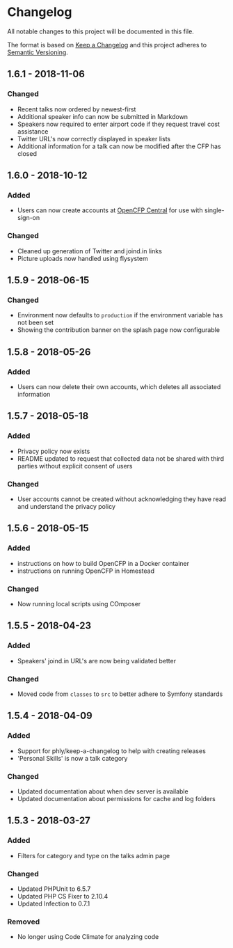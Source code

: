 # Changelog

All notable changes to this project will be documented in this file.

The format is based on [Keep a Changelog](http://keepachangelog.com/en/1.0.0/)
and this project adheres to [Semantic Versioning](http://semver.org/spec/v2.0.0.html).

## 1.6.1 - 2018-11-06

### Changed

- Recent talks now ordered by newest-first
- Additional speaker info can now be submitted in Markdown
- Speakers now required to enter airport code if they request travel cost assistance
- Twitter URL's now correctly displayed in speaker lists 
- Additional information for a talk can now be modified after the CFP has closed


## 1.6.0 - 2018-10-12

### Added

- Users can now create accounts at [OpenCFP Central](https://www.opencfpcentral.com) for use with single-sign-on

### Changed

- Cleaned up generation of Twitter and joind.in links
- Picture uploads now handled using flysystem

## 1.5.9 - 2018-06-15

### Changed

- Environment now defaults to `production` if the environment variable has not been set
- Showing the contribution banner on the splash page now configurable

## 1.5.8 - 2018-05-26

### Added

- Users can now delete their own accounts, which deletes all associated information

## 1.5.7 - 2018-05-18

### Added

- Privacy policy now exists
- README updated to request that collected data not be shared with third parties without explicit consent of users

### Changed

- User accounts cannot be created without acknowledging they have read and understand the privacy policy 

## 1.5.6 - 2018-05-15

### Added

- instructions on how to build OpenCFP in a Docker container
- instructions on running OpenCFP in Homestead

### Changed

- Now running local scripts using COmposer

## 1.5.5 - 2018-04-23

### Added

- Speakers' joind.in URL's are now being validated better

### Changed

- Moved code from `classes` to `src` to better adhere to Symfony standards

## 1.5.4 - 2018-04-09

### Added

- Support for phly/keep-a-changelog to help with creating releases
- 'Personal Skills' is now a talk category

### Changed  

- Updated documentation about when dev server is available
- Updated documentation about permissions for cache and log folders

## 1.5.3 - 2018-03-27

### Added

- Filters for category and type on the talks admin page

### Changed

- Updated PHPUnit to 6.5.7
- Updated PHP CS Fixer to 2.10.4
- Updated Infection to 0.7.1

### Removed

- No longer using Code Climate for analyzing code
